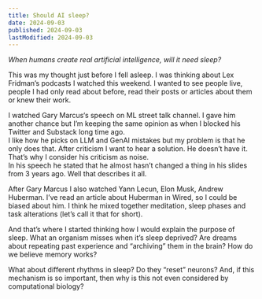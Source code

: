 ```yaml
---
title: Should AI sleep?
date: 2024-09-03
published: 2024-09-03
lastModified: 2024-09-03
---
```

_When humans create real artificial intelligence, will it need sleep?_

This was my thought just before I fell asleep. I was thinking about Lex Fridman’s podcasts I watched this weekend. I wanted to see people live, people I had only read about before, read their posts or articles about them or knew their work.

I watched Gary Marcus‘s speech on ML street talk channel. I gave him another chance but I’m keeping the same opinion as when I blocked his Twitter and Substack long time ago.  
I like how he picks on LLM and GenAI mistakes but my problem is that he only does that. After criticism I want to hear a solution. He doesn’t have it. That’s why I consider his criticism as noise.  
In his speech he stated that he almost hasn’t changed a thing in his slides from 3 years ago. Well that describes it all.

After Gary Marcus I also watched Yann Lecun, Elon Musk, Andrew Huberman. I’ve read an article about Huberman in Wired, so I could be biased about him. I think he mixed together meditation, sleep phases and task alterations (let’s call it that for short).

And that’s where I started thinking how I would explain the purpose of sleep. What an organism misses when it’s sleep deprived? Are dreams about repeating past experience and “archiving” them in the brain? How do we believe memory works?

What about different rhythms in sleep? Do they “reset” neurons? And, if this mechanism is so important, then why is this not even considered by computational biology?